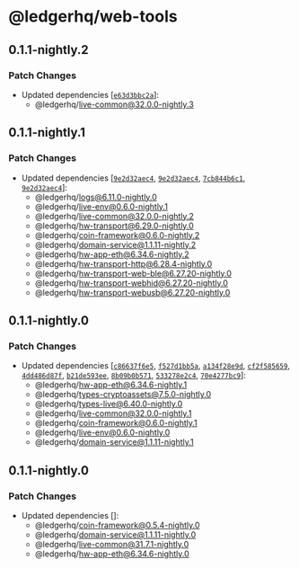 # @ledgerhq/web-tools

## 0.1.1-nightly.2

### Patch Changes

- Updated dependencies [[`e63d3bbc2a`](https://github.com/LedgerHQ/ledger-live/commit/e63d3bbc2ad60411920cc4872d36fc11d1ae73d7)]:
  - @ledgerhq/live-common@32.0.0-nightly.3

## 0.1.1-nightly.1

### Patch Changes

- Updated dependencies [[`9e2d32aec4`](https://github.com/LedgerHQ/ledger-live/commit/9e2d32aec4ebd8774880f94e3ef0e805ebb172ac), [`9e2d32aec4`](https://github.com/LedgerHQ/ledger-live/commit/9e2d32aec4ebd8774880f94e3ef0e805ebb172ac), [`7cb844b6c1`](https://github.com/LedgerHQ/ledger-live/commit/7cb844b6c1d65df4b083dcda51976b33a6d55b59), [`9e2d32aec4`](https://github.com/LedgerHQ/ledger-live/commit/9e2d32aec4ebd8774880f94e3ef0e805ebb172ac)]:
  - @ledgerhq/logs@6.11.0-nightly.0
  - @ledgerhq/live-env@0.6.0-nightly.1
  - @ledgerhq/live-common@32.0.0-nightly.2
  - @ledgerhq/hw-transport@6.29.0-nightly.0
  - @ledgerhq/coin-framework@0.6.0-nightly.2
  - @ledgerhq/domain-service@1.1.11-nightly.2
  - @ledgerhq/hw-app-eth@6.34.6-nightly.2
  - @ledgerhq/hw-transport-http@6.28.4-nightly.0
  - @ledgerhq/hw-transport-web-ble@6.27.20-nightly.0
  - @ledgerhq/hw-transport-webhid@6.27.20-nightly.0
  - @ledgerhq/hw-transport-webusb@6.27.20-nightly.0

## 0.1.1-nightly.0

### Patch Changes

- Updated dependencies [[`c86637f6e5`](https://github.com/LedgerHQ/ledger-live/commit/c86637f6e57845716a791854dd8f686807152e73), [`f527d1bb5a`](https://github.com/LedgerHQ/ledger-live/commit/f527d1bb5a2888a916f761d43d2ba5093eaa3e3f), [`a134f28e9d`](https://github.com/LedgerHQ/ledger-live/commit/a134f28e9d220d172148619ed281d4ca897d5532), [`cf2f585659`](https://github.com/LedgerHQ/ledger-live/commit/cf2f58565937b2a695ac7ff7d225cdbb6e598039), [`4dd486d87f`](https://github.com/LedgerHQ/ledger-live/commit/4dd486d87fea4c641cc4a21fc181c6097bab9d3d), [`b21de593ee`](https://github.com/LedgerHQ/ledger-live/commit/b21de593ee705ece38fc812eedb9bf85694e94cb), [`8b09b0b571`](https://github.com/LedgerHQ/ledger-live/commit/8b09b0b5717a47aedae5a8a80acf6d077af3b40b), [`533278e2c4`](https://github.com/LedgerHQ/ledger-live/commit/533278e2c40ee764ecb87d4430fa6650f251ff0c), [`70e4277bc9`](https://github.com/LedgerHQ/ledger-live/commit/70e4277bc9dda253b894bdae5f2c8a5f43a9a64e)]:
  - @ledgerhq/hw-app-eth@6.34.6-nightly.1
  - @ledgerhq/types-cryptoassets@7.5.0-nightly.0
  - @ledgerhq/types-live@6.40.0-nightly.0
  - @ledgerhq/live-common@32.0.0-nightly.1
  - @ledgerhq/coin-framework@0.6.0-nightly.1
  - @ledgerhq/live-env@0.6.0-nightly.0
  - @ledgerhq/domain-service@1.1.11-nightly.1

## 0.1.1-nightly.0

### Patch Changes

- Updated dependencies []:
  - @ledgerhq/coin-framework@0.5.4-nightly.0
  - @ledgerhq/domain-service@1.1.11-nightly.0
  - @ledgerhq/live-common@31.7.1-nightly.0
  - @ledgerhq/hw-app-eth@6.34.6-nightly.0
